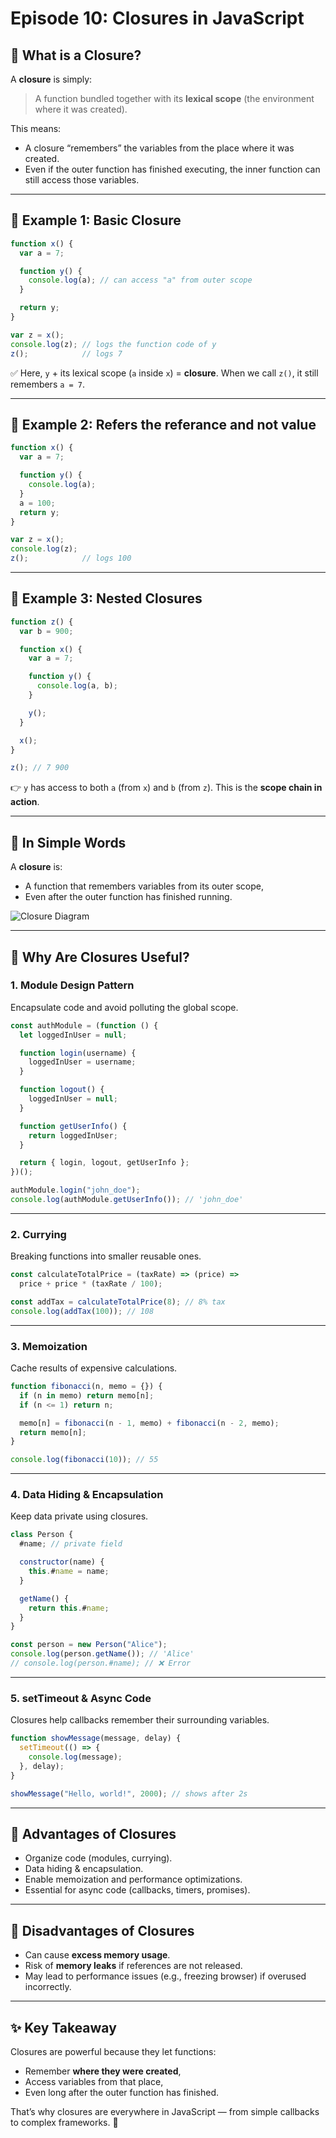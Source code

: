 # Episode 10: Closures in JavaScript

## 🔹 What is a Closure?
A **closure** is simply:
> A function bundled together with its **lexical scope** (the environment where it was created).

This means:
- A closure “remembers” the variables from the place where it was created.
- Even if the outer function has finished executing, the inner function can still access those variables.

---

## 🔹 Example 1: Basic Closure
```js
function x() {
  var a = 7;

  function y() {
    console.log(a); // can access "a" from outer scope
  }

  return y;
}

var z = x();
console.log(z); // logs the function code of y
z();            // logs 7
````

✅ Here, `y` + its lexical scope (`a` inside `x`) = **closure**.
When we call `z()`, it still remembers `a = 7`.

---

## 🔹 Example 2: Refers the referance and not value
```js
function x() {
  var a = 7;

  function y() {
    console.log(a); 
  }
  a = 100;
  return y;
}

var z = x();
console.log(z); 
z();            // logs 100
````
---
## 🔹 Example 3: Nested Closures

```js
function z() {
  var b = 900;

  function x() {
    var a = 7;

    function y() {
      console.log(a, b);
    }

    y();
  }

  x();
}

z(); // 7 900
```

👉 `y` has access to both `a` (from `x`) and `b` (from `z`).
This is the **scope chain in action**.

---

## 🔹 In Simple Words

A **closure** is:

* A function that remembers variables from its outer scope,
* Even after the outer function has finished running.

![Closure Diagram](./assets/closure.jpg "Closure Explained")

---

## 🔹 Why Are Closures Useful?

### 1. **Module Design Pattern**

Encapsulate code and avoid polluting the global scope.

```js
const authModule = (function () {
  let loggedInUser = null;

  function login(username) {
    loggedInUser = username;
  }

  function logout() {
    loggedInUser = null;
  }

  function getUserInfo() {
    return loggedInUser;
  }

  return { login, logout, getUserInfo };
})();

authModule.login("john_doe");
console.log(authModule.getUserInfo()); // 'john_doe'
```

---

### 2. **Currying**

Breaking functions into smaller reusable ones.

```js
const calculateTotalPrice = (taxRate) => (price) =>
  price + price * (taxRate / 100);

const addTax = calculateTotalPrice(8); // 8% tax
console.log(addTax(100)); // 108
```

---

### 3. **Memoization**

Cache results of expensive calculations.

```js
function fibonacci(n, memo = {}) {
  if (n in memo) return memo[n];
  if (n <= 1) return n;

  memo[n] = fibonacci(n - 1, memo) + fibonacci(n - 2, memo);
  return memo[n];
}

console.log(fibonacci(10)); // 55
```

---

### 4. **Data Hiding & Encapsulation**

Keep data private using closures.

```js
class Person {
  #name; // private field

  constructor(name) {
    this.#name = name;
  }

  getName() {
    return this.#name;
  }
}

const person = new Person("Alice");
console.log(person.getName()); // 'Alice'
// console.log(person.#name); // ❌ Error
```

---

### 5. **setTimeout & Async Code**

Closures help callbacks remember their surrounding variables.

```js
function showMessage(message, delay) {
  setTimeout(() => {
    console.log(message);
  }, delay);
}

showMessage("Hello, world!", 2000); // shows after 2s
```

---

## 🔹 Advantages of Closures

* Organize code (modules, currying).
* Data hiding & encapsulation.
* Enable memoization and performance optimizations.
* Essential for async code (callbacks, timers, promises).

---

## 🔹 Disadvantages of Closures

* Can cause **excess memory usage**.
* Risk of **memory leaks** if references are not released.
* May lead to performance issues (e.g., freezing browser) if overused incorrectly.

---

## ✨ Key Takeaway

Closures are powerful because they let functions:

* Remember **where they were created**,
* Access variables from that place,
* Even long after the outer function has finished.

That’s why closures are everywhere in JavaScript — from simple callbacks to complex frameworks. 🚀
